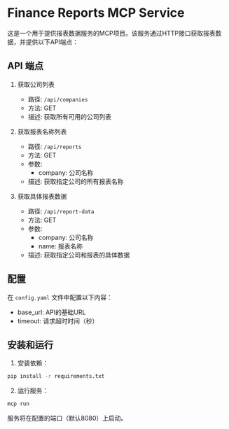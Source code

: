 # Finance Reports MCP Service

这是一个用于提供报表数据服务的MCP项目。该服务通过HTTP接口获取报表数据，并提供以下API端点：

## API 端点

1. 获取公司列表
   - 路径: `/api/companies`
   - 方法: GET
   - 描述: 获取所有可用的公司列表

2. 获取报表名称列表
   - 路径: `/api/reports`
   - 方法: GET
   - 参数: 
     - company: 公司名称
   - 描述: 获取指定公司的所有报表名称

3. 获取具体报表数据
   - 路径: `/api/report-data`
   - 方法: GET
   - 参数:
     - company: 公司名称
     - name: 报表名称
   - 描述: 获取指定公司和报表的具体数据

## 配置

在 `config.yaml` 文件中配置以下内容：

- base_url: API的基础URL
- timeout: 请求超时时间（秒）

## 安装和运行

1. 安装依赖：
```bash
pip install -r requirements.txt
```

2. 运行服务：
```bash
mcp run
```

服务将在配置的端口（默认8080）上启动。 